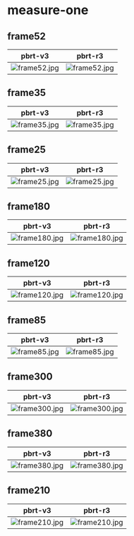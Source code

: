 # measure-one
## frame52
|pbrt-v3|pbrt-r3|
|---|---|
|![frame52.jpg](../v3/measure-one/frame52.jpg)|![frame52.jpg](../r3/measure-one/frame52.jpg)|
## frame35
|pbrt-v3|pbrt-r3|
|---|---|
|![frame35.jpg](../v3/measure-one/frame35.jpg)|![frame35.jpg](../r3/measure-one/frame35.jpg)|
## frame25
|pbrt-v3|pbrt-r3|
|---|---|
|![frame25.jpg](../v3/measure-one/frame25.jpg)|![frame25.jpg](../r3/measure-one/frame25.jpg)|
## frame180
|pbrt-v3|pbrt-r3|
|---|---|
|![frame180.jpg](../v3/measure-one/frame180.jpg)|![frame180.jpg](../r3/measure-one/frame180.jpg)|
## frame120
|pbrt-v3|pbrt-r3|
|---|---|
|![frame120.jpg](../v3/measure-one/frame120.jpg)|![frame120.jpg](../r3/measure-one/frame120.jpg)|
## frame85
|pbrt-v3|pbrt-r3|
|---|---|
|![frame85.jpg](../v3/measure-one/frame85.jpg)|![frame85.jpg](../r3/measure-one/frame85.jpg)|
## frame300
|pbrt-v3|pbrt-r3|
|---|---|
|![frame300.jpg](../v3/measure-one/frame300.jpg)|![frame300.jpg](../r3/measure-one/frame300.jpg)|
## frame380
|pbrt-v3|pbrt-r3|
|---|---|
|![frame380.jpg](../v3/measure-one/frame380.jpg)|![frame380.jpg](../r3/measure-one/frame380.jpg)|
## frame210
|pbrt-v3|pbrt-r3|
|---|---|
|![frame210.jpg](../v3/measure-one/frame210.jpg)|![frame210.jpg](../r3/measure-one/frame210.jpg)|
